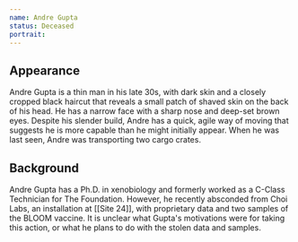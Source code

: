 ```yaml
---
name: Andre Gupta
status: Deceased
portrait: 
---
```


## Appearance

Andre Gupta is a thin man in his late 30s, with dark skin and a closely cropped black haircut that reveals a small patch of shaved skin on the back of his head. He has a narrow face with a sharp nose and deep-set brown eyes. Despite his slender build, Andre has a quick, agile way of moving that suggests he is more capable than he might initially appear. When he was last seen, Andre was transporting two cargo crates.

## Background

Andre Gupta has a Ph.D. in xenobiology and formerly worked as a C-Class Technician for The Foundation. However, he recently absconded from Choi Labs, an installation at [[Site 24]], with proprietary data and two samples of the BLOOM vaccine. It is unclear what Gupta's motivations were for taking this action, or what he plans to do with the stolen data and samples.